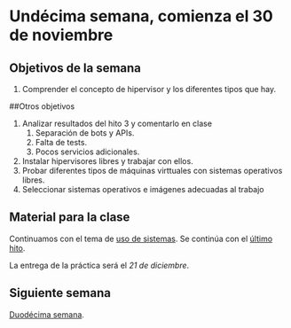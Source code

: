 # Undécima semana, comienza el 30 de noviembre

## Objetivos de la semana

1. Comprender el concepto de hipervisor y los diferentes tipos que hay.

##Otros objetivos

1. Analizar resultados del hito 3 y comentarlo en clase
   1. Separación de bots y APIs.
   2. Falta de tests.
   3. Pocos servicios adicionales. 
1. Instalar hipervisores libres y trabajar con ellos.
2. Probar diferentes tipos de máquinas virttuales con sistemas operativos libres.
3. Seleccionar sistemas operativos e imágenes adecuadas al trabajo

## Material para la clase

Continuamos con el tema de
[uso de sistemas](http://jj.github.io/IV/documentos/temas/Uso_de_sistemas). Se
continúa con el
[último hito](http://jj.github.io/IV/documentos/proyecto/5.IaaS). 

La entrega de la práctica será el *21 de diciembre*. 

## Siguiente semana

[Duodécima semana](semana-12.md). 
